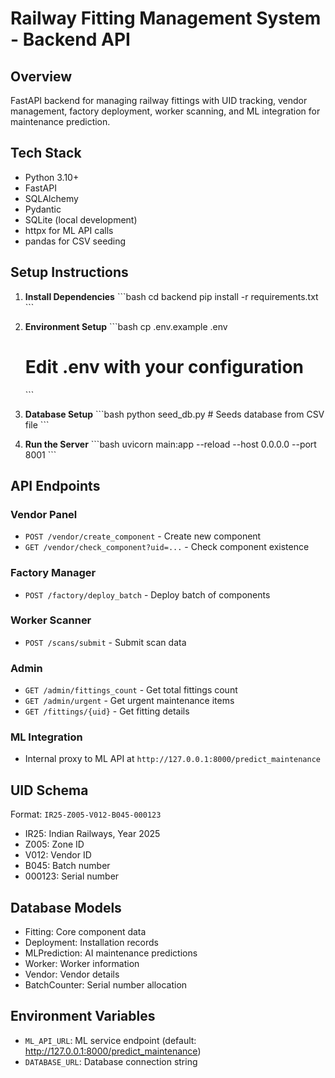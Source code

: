 # Railway Fitting Management System - Backend API

## Overview
FastAPI backend for managing railway fittings with UID tracking, vendor management, factory deployment, worker scanning, and ML integration for maintenance prediction.

## Tech Stack
- Python 3.10+
- FastAPI
- SQLAlchemy
- Pydantic
- SQLite (local development)
- httpx for ML API calls
- pandas for CSV seeding

## Setup Instructions

1. **Install Dependencies**
   \`\`\`bash
   cd backend
   pip install -r requirements.txt
   \`\`\`

2. **Environment Setup**
   \`\`\`bash
   cp .env.example .env
   # Edit .env with your configuration
   \`\`\`

3. **Database Setup**
   \`\`\`bash
   python seed_db.py  # Seeds database from CSV file
   \`\`\`

4. **Run the Server**
   \`\`\`bash
   uvicorn main:app --reload --host 0.0.0.0 --port 8001
   \`\`\`

## API Endpoints

### Vendor Panel
- `POST /vendor/create_component` - Create new component
- `GET /vendor/check_component?uid=...` - Check component existence

### Factory Manager
- `POST /factory/deploy_batch` - Deploy batch of components

### Worker Scanner
- `POST /scans/submit` - Submit scan data

### Admin
- `GET /admin/fittings_count` - Get total fittings count
- `GET /admin/urgent` - Get urgent maintenance items
- `GET /fittings/{uid}` - Get fitting details

### ML Integration
- Internal proxy to ML API at `http://127.0.0.1:8000/predict_maintenance`

## UID Schema
Format: `IR25-Z005-V012-B045-000123`
- IR25: Indian Railways, Year 2025
- Z005: Zone ID
- V012: Vendor ID
- B045: Batch number
- 000123: Serial number

## Database Models
- Fitting: Core component data
- Deployment: Installation records
- MLPrediction: AI maintenance predictions
- Worker: Worker information
- Vendor: Vendor details
- BatchCounter: Serial number allocation

## Environment Variables
- `ML_API_URL`: ML service endpoint (default: http://127.0.0.1:8000/predict_maintenance)
- `DATABASE_URL`: Database connection string
